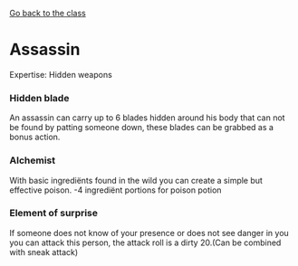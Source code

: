 [Go back to the class](rogue.md)
# Assassin
Expertise: Hidden weapons

### Hidden blade
An assassin can carry up to 6 blades hidden around his body that can not be found by patting someone down, these blades can be grabbed as a bonus action.

### Alchemist
With basic ingrediënts found in the wild you can create a simple but effective poison.
-4 ingrediënt portions for poison potion 

### Element of surprise
If someone does not know of your presence or does not see danger in you you can attack this person, the attack roll is a dirty 20.(Can be combined with sneak attack)
